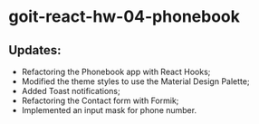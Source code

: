# goit-react-hw-04-phonebook

## Updates:

- Refactoring the Phonebook app with React Hooks;
- Modified the theme styles to use the Material Design Palette;
- Added Toast notifications;
- Refactoring the Contact form with Formik;
- Implemented an input mask for phone number.
